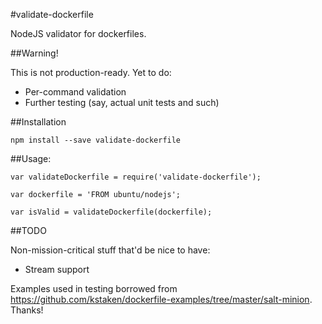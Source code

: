 #validate-dockerfile

NodeJS validator for dockerfiles.

##Warning!

This is not production-ready.  Yet to do:

 - Per-command validation
 - Further testing (say, actual unit tests and such)

##Installation

    npm install --save validate-dockerfile

##Usage:

    var validateDockerfile = require('validate-dockerfile');

    var dockerfile = 'FROM ubuntu/nodejs';

    var isValid = validateDockerfile(dockerfile);


##TODO

Non-mission-critical stuff that'd be nice to have:

 - Stream support

Examples used in testing borrowed from https://github.com/kstaken/dockerfile-examples/tree/master/salt-minion.  Thanks!
